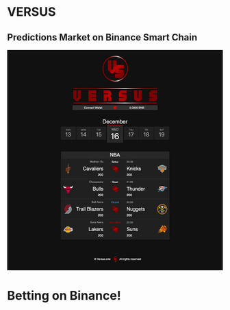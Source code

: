 # VERSUS

## Predictions Market on Binance Smart Chain

![webshot](media/webshot.jpg)

# Betting on Binance!